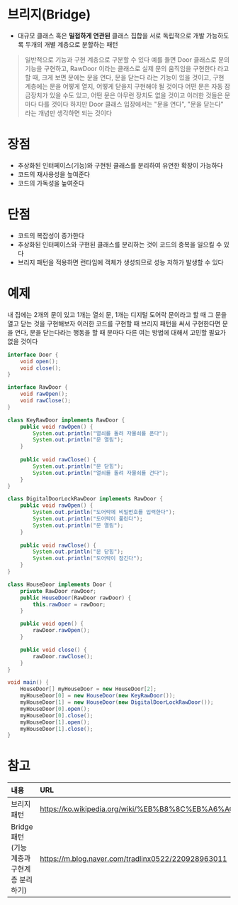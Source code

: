 # 브리지(Bridge)

-  대규모 클래스 혹은 **밀접하게 연관된** 클래스 집합을 서로 독립적으로 개발 가능하도록 두개의 개별 계층으로 분할하는 패턴
> 일반적으로 기능과 구현 계층으로 구분할 수 있다
> 예를 들면 Door 클래스로 문의 기능을 구현하고, RawDoor 이라는 클래스로 실제 문의 움직임을 구현한다 라고 할 때, 크게 보면 문에는  문을 연다, 문을 닫는다 라는 기능이 있을 것이고, 구현 계층에는 문을 어떻게 열지, 어떻게 닫을지 구현해야 될 것이다
> 어떤 문은 자동 잠금장치가 있을 수도 있고, 어떤 문은 아무런 장치도 없을 것이고 이러한 것들은 문 마다 다를 것이다
> 하지만 Door 클래스 입장에서는 "문을 연다", "문을 닫는다" 라는 개념만 생각하면 되는 것이다

# 장점
- 추상화된 인터페이스(기능)와 구현된 클래스를 분리하여 유연한 확장이 가능하다
- 코드의 재사용성을 높여준다
- 코드의 가독성을 높여준다

# 단점
-   코드의 복잡성이 증가한다
-   추상화된 인터페이스와 구현된 클래스를 분리하는 것이 코드의 중복을 일으킬 수 있다
-   브리지 패턴을 적용하면 런타임에 객체가 생성되므로 성능 저하가 발생할 수 있다

# 예제
내 집에는 2개의 문이 있고 1개는 열쇠 문, 1개는 디지털 도어락 문이라고 할 때 그 문을 열고 닫는 것을 구현해보자
이러한 코드를 구현할 때 브리지 패턴을 써서 구현한다면 문을 연다, 문을 닫는다라는 행동을 할 때 문마다 다른 여는 방법에 대해서 고민할 필요가 없을 것이다
```java
interface Door {
	void open();
	void close();
}

interface RawDoor {
	void rawOpen();
	void rawClose();
}

class KeyRawDoor implements RawDoor {
	public void rawOpen() {
		System.out.println("열쇠를 돌려 자물쇠를 푼다");
		System.out.println("문 열림");
	}
	
	public void rawClose() {
		System.out.println("문 닫힘");
		System.out.println("열쇠를 돌려 자물쇠를 건다");
	}
}

class DigitalDoorLockRawDoor implements RawDoor {
	public void rawOpen() {
		System.out.println("도어락에 비밀번호를 입력한다");
		System.out.println("도어락이 풀린다");
		System.out.println("문 열림");
	}
	
	public void rawClose() {
		System.out.println("문 닫힘");
		System.out.println("도어락이 잠긴다");
	}
}

class HouseDoor implements Door {
	private RawDoor rawDoor;
	public HouseDoor(RawDoor rawDoor) {
		this.rawDoor = rawDoor;
	}

	public void open() {
		rawDoor.rawOpen();
	}

	public void close() {
		rawDoor.rawClose();
	}
}

void main() {
	HouseDoor[] myHouseDoor = new HouseDoor[2];
	myHouseDoor[0] = new HouseDoor(new KeyRawDoor());
	myHouseDoor[1] = new HouseDoor(new DigitalDoorLockRawDoor());
	myHouseDoor[0].open();
	myHouseDoor[0].close();
	myHouseDoor[1].open();
	myHouseDoor[1].close();
}
```

# 참고

|내용|URL|
|:---|:---|
|브리지 패턴|https://ko.wikipedia.org/wiki/%EB%B8%8C%EB%A6%AC%EC%A7%80_%ED%8C%A8%ED%84%B4|
|Bridge 패턴 (기능계층과 구현계층 분리하기)|https://m.blog.naver.com/tradlinx0522/220928963011|